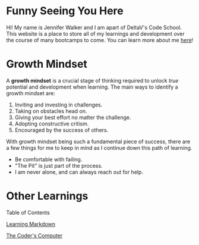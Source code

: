 # Funny Seeing You Here

Hi! My name is Jennifer Walker and I am apart of DeltaV's Code School. This website is a place to store all of my learnings and development over the course of many bootcamps to come. You can learn more about me [here](https://github.com/jennieleewalker)!

# Growth Mindset

A **growth mindset** is a crucial stage of thinking required to unlock _true_ potential and development when learning. The main ways to identify a growth mindset are:

1. Inviting and investing in challenges.
2. Taking on obstacles head on.
3. Giving your best effort no matter the challenge.
4. Adopting constructive critism.
5. Encouraged by the success of others.

With growth mindset being such a fundamental piece of success, there are a few things for me to keep in mind as I continue down this path of learning.

- Be comfortable with failing.
- "The Pit" is just part of the process.
- I am never alone, and can always reach out for help.

# Other Learnings

Table of Contents

[Learning Markdown](LEARNING_MARKDOWN.md)

[The Coder's Computer](CODER'S_COMPUTER.md)
